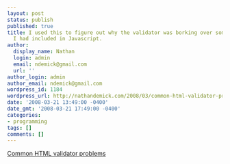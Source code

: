 ```yaml
---
layout: post
status: publish
published: true
title: I used this to figure out why the validator was borking over some HTML that
  I had included in Javascript. 
author:
  display_name: Nathan
  login: admin
  email: ndemick@gmail.com
  url: ''
author_login: admin
author_email: ndemick@gmail.com
wordpress_id: 1184
wordpress_url: http://nathandemick.com/2008/03/common-html-validator-problems/
date: '2008-03-21 13:49:00 -0400'
date_gmt: '2008-03-21 17:49:00 -0400'
categories:
- programming
tags: []
comments: []
---
```

<p><a href='http://www.htmlhelp.com/tools/validator/problems.html'>Common HTML validator problems</a></p>
